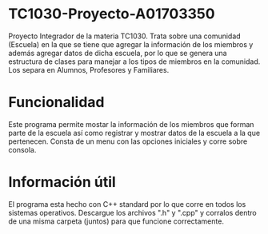 # TC1030-Proyecto-A01703350
Proyecto Integrador de la materia TC1030. Trata sobre una comunidad (Escuela) en la que se tiene que agregar la información de los miembros y además agregar datos de dicha escuela, por lo que se genera una estructura de clases para manejar a los tipos de miembros en la comunidad. Los separa en Alumnos, Profesores y Familiares. 

# Funcionalidad
Este programa permite mostar la información de los miembros que forman parte de la escuela así como registrar y mostrar datos de la escuela a la que pertenecen.
Consta de un menu con las opciones iniciales y corre sobre consola.

# Información útil
El programa esta hecho con C++ standard por lo que corre en todos los sistemas operativos. Descargue los archivos ".h" y ".cpp" y corralos dentro de una misma carpeta (juntos) para que funcione correctamente. 
